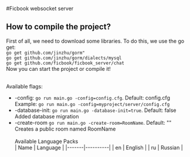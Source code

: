 #Ficbook websocket server

## How to compile the project?
First of all, we need to download some libraries. To do this, we use the go get:<br>
`go get github.com/jinzhu/gorm"`<br>
`go get github.com/jinzhu/gorm/dialects/mysql`<br>
`go get github.com/ficbook/ficbook_server/chat`<br>
Now you can start the project or compile it!<br><br>

Available flags:
* -config: `go run main.go -config=config.cfg`. Default: config.cfg <br>
Example: `go run main.go -config=myproject/server/config.cfg`
* -database-init: `go run main.go -database-init=true`. Default: false<br>
Added database migration
* -create-room `go run main.go -create-room=RoomName`. Default: ""<br>
Creates a public room named RoomName
<br><br>
Available Language Packs<br>
| Name  | Language |
|-------|----------|
| en    | English  |
| ru    | Russian  |